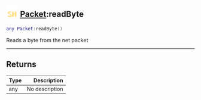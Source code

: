 ## <img src="../../.gitbook/assets/shared.png" width="32" height="32" /> [Packet](../packet/README.md):readByte

```lua
any Packet:readByte()
```

Reads a byte from the net packet<br>

-----------------
## Returns

| Type   | Description |
| ------ | ----------: |
| any | No description |

